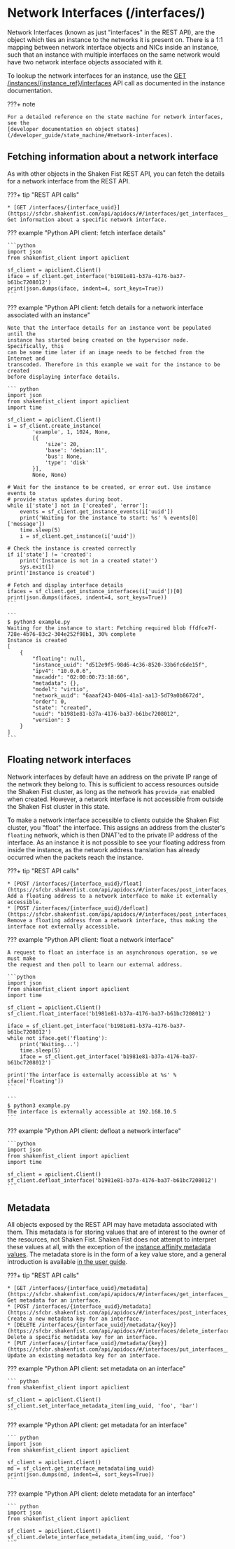 # Network Interfaces (/interfaces/)

Network Interfaces (known as just "interfaces" in the REST API), are the object
which ties an instance to the networks it is present on. There is a 1:1 mapping
between network interface objects and NICs inside an instance, such that an
instance with multiple interfaces on the same network would have two network
interface objects associated with it.

To lookup the network interfaces for an instance, use the
[GET /instances/{instance_ref}/interfaces](/developer_guide/api_reference/instances/#other-instance-information) API call as documented in the instance documentation.

???+ note

    For a detailed reference on the state machine for network interfaces, see the
    [developer documentation on object states](/developer_guide/state_machine/#network-interfaces).

## Fetching information about a network interface

As with other objects in the Shaken Fist REST API, you can fetch the details for
a network interface from the REST API.

???+ tip "REST API calls"

    * [GET /interfaces/{interface_uuid}](https://sfcbr.shakenfist.com/api/apidocs/#/interfaces/get_interfaces__interface_uuid_): Get information about a specific network interface.

??? example "Python API client: fetch interface details"

    ```python
    import json
    from shakenfist_client import apiclient

    sf_client = apiclient.Client()
    iface = sf_client.get_interface('b1981e81-b37a-4176-ba37-b61bc7208012')
    print(json.dumps(iface, indent=4, sort_keys=True))
    ```

??? example "Python API client: fetch details for a network interface associated with an instance"

    Note that the interface details for an instance wont be populated until the
    instance has started being created on the hypervisor node. Specifically, this
    can be some time later if an image needs to be fetched from the Internet and
    transcoded. Therefore in this example we wait for the instance to be created
    before displaying interface details.

    ``` python
    import json
    from shakenfist_client import apiclient
    import time

    sf_client = apiclient.Client()
    i = sf_client.create_instance(
            'example', 1, 1024, None,
            [{
                'size': 20,
                'base': 'debian:11',
                'bus': None,
                'type': 'disk'
            }],
            None, None)

    # Wait for the instance to be created, or error out. Use instance events to
    # provide status updates during boot.
    while i['state'] not in ['created', 'error']:
        events = sf_client.get_instance_events(i['uuid'])
        print('Waiting for the instance to start: %s' % events[0]['message'])
        time.sleep(5)
        i = sf_client.get_instance(i['uuid'])

    # Check the instance is created correctly
    if i['state'] != 'created':
        print('Instance is not in a created state!')
        sys.exit(1)
    print('Instance is created')

    # Fetch and display interface details
    ifaces = sf_client.get_instance_interfaces(i['uuid'])[0]
    print(json.dumps(ifaces, indent=4, sort_keys=True))
    ```

    ```
    $ python3 example.py
    Waiting for the instance to start: Fetching required blob ffdfce7f-728e-4b76-83c2-304e252f98b1, 30% complete
    Instance is created
    [
        {
            "floating": null,
            "instance_uuid": "d512e9f5-98d6-4c36-8520-33b6fc6de15f",
            "ipv4": "10.0.0.6",
            "macaddr": "02:00:00:73:18:66",
            "metadata": {},
            "model": "virtio",
            "network_uuid": "6aaaf243-0406-41a1-aa13-5d79a0b8672d",
            "order": 0,
            "state": "created",
            "uuid": "b1981e81-b37a-4176-ba37-b61bc7208012",
            "version": 3
        }
    ]
    ```

## Floating network interfaces

Network interfaces by default have an address on the private IP range of the
network they belong to. This is sufficient to access resources outside the
Shaken Fist cluster, as long as the network has `provide_nat` enabled when
created. However, a network interface is not accessible from outside the
Shaken Fist cluster in this state.

To make a network interface accessible to clients outside the Shaken Fist
cluster, you "float" the interface. This assigns an address from the cluster's
`floating` network, which is then DNAT'ed to the private IP address of the
interface. As an instance it is not possible to see your floating address
from inside the instance, as the network address translation has already
occurred when the packets reach the instance.

???+ tip "REST API calls"

    * [POST /interfaces/{interface_uuid}/float](https://sfcbr.shakenfist.com/api/apidocs/#/interfaces/post_interfaces__interface_uuid__float): Add a floating address to a network interface to make it externally accessible.
    * [POST /interfaces/{interface_uuid}/defloat](https://sfcbr.shakenfist.com/api/apidocs/#/interfaces/post_interfaces__interface_uuid__defloat): Remove a floating address from a network interface, thus making the interface not externally accessible.

??? example "Python API client: float a network interface"

    A request to float an interface is an asynchronous operation, so we must make
    the request and then poll to learn our external address.

    ```python
    import json
    from shakenfist_client import apiclient
    import time

    sf_client = apiclient.Client()
    sf_client.float_interface('b1981e81-b37a-4176-ba37-b61bc7208012')

    iface = sf_client.get_interface('b1981e81-b37a-4176-ba37-b61bc7208012')
    while not iface.get('floating'):
        print('Waiting...')
        time.sleep(5)
        iface = sf_client.get_interface('b1981e81-b37a-4176-ba37-b61bc7208012')

    print('The interface is externally accessible at %s' % iface['floating'])
    ```

    ```
    $ python3 example.py
    The interface is externally accessible at 192.168.10.5
    ```

??? example "Python API client: defloat a network interface"

    ```python
    import json
    from shakenfist_client import apiclient
    import time

    sf_client = apiclient.Client()
    sf_client.defloat_interface('b1981e81-b37a-4176-ba37-b61bc7208012')
    ```

## Metadata

All objects exposed by the REST API may have metadata associated with them. This
metadata is for storing values that are of interest to the owner of the resources,
not Shaken Fist. Shaken Fist does not attempt to interpret these values at all,
with the exception of the [instance affinity metadata values](/user_guide/affinity/).
The metadata store is in the form of a key value store, and a general introduction
is available [in the user guide](/user_guide/metadata/).

???+ tip "REST API calls"

    * [GET ​/interfaces​/{interface_uuid}​/metadata](https://sfcbr.shakenfist.com/api/apidocs/#/interfaces/get_interfaces__interface_uuid__metadata): Get metadata for an interface.
    * [POST /interfaces/{interface_uuid}/metadata](https://sfcbr.shakenfist.com/api/apidocs/#/interfaces/post_interfaces__interface_uuid__metadata): Create a new metadata key for an interface.
    * [DELETE /interfaces/{interface_uuid}/metadata/{key}](https://sfcbr.shakenfist.com/api/apidocs/#/interfaces/delete_interfaces__interface_uuid__metadata__key_): Delete a specific metadata key for an interface.
    * [PUT /interfaces/{interface_uuid}/metadata/{key}](https://sfcbr.shakenfist.com/api/apidocs/#/interfaces/put_interfaces__interface_uuid__metadata__key_): Update an existing metadata key for an interface.

??? example "Python API client: set metadata on an interface"

    ``` python
    from shakenfist_client import apiclient

    sf_client = apiclient.Client()
    sf_client.set_interface_metadata_item(img_uuid, 'foo', 'bar')
    ```

??? example "Python API client: get metadata for an interface"

    ``` python
    import json
    from shakenfist_client import apiclient

    sf_client = apiclient.Client()
    md = sf_client.get_interface_metadata(img_uuid)
    print(json.dumps(md, indent=4, sort_keys=True))
    ```

??? example "Python API client: delete metadata for an interface"

    ``` python
    import json
    from shakenfist_client import apiclient

    sf_client = apiclient.Client()
    sf_client.delete_interface_metadata_item(img_uuid, 'foo')
    ```